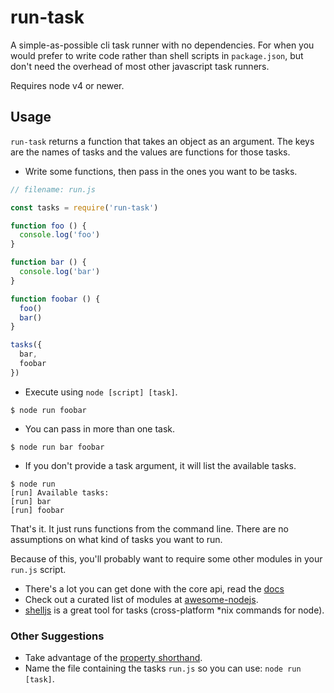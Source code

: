 run-task
========

A simple-as-possible cli task runner with no dependencies. For when you would 
prefer to write code rather than shell scripts in `package.json`, but don't
need the overhead of most other javascript task runners.

Requires node v4 or newer.

## Usage

`run-task` returns a function that takes an object as an argument. The keys are
the names of tasks and the values are functions for those tasks.

* Write some functions, then pass in the ones you want to be tasks.

```javascript
// filename: run.js

const tasks = require('run-task')

function foo () {
  console.log('foo')
}

function bar () {
  console.log('bar')
}

function foobar () {
  foo()
  bar()
}

tasks({
  bar,
  foobar
})
```

* Execute using `node [script] [task]`.

```shell
$ node run foobar
```

* You can pass in more than one task.

```shell
$ node run bar foobar
```

* If you don't provide a task argument, it will list the available tasks.

```shell
$ node run
[run] Available tasks:
[run] bar
[run] foobar
```

That's it. It just runs functions from the command line. There are no 
assumptions on what kind of tasks you want to run.

Because of this, you'll probably want to require some other modules in your
`run.js` script.

* There's a lot you can get done with the core api, read the [docs][1]
* Check out a curated list of modules at [awesome-nodejs][2].
* [shelljs][3] is a great tool for tasks (cross-platform *nix commands for node).

### Other Suggestions

* Take advantage of the [property shorthand][4].
* Name the file containing the tasks `run.js` so you can use: `node run [task]`.

[1]: https://nodejs.org/dist/latest/docs/api/index.html
[2]: https://github.com/sindresorhus/awesome-nodejs
[3]: http://shelljs.org/
[4]: https://github.com/lukehoban/es6features#enhanced-object-literals

